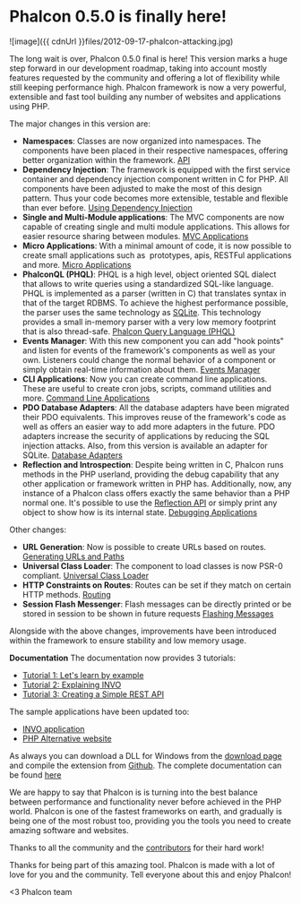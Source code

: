 Phalcon 0.5.0 is finally here!
==============================

![image]({{ cdnUrl }}files/2012-09-17-phalcon-attacking.jpg)

The long wait is over, Phalcon 0.5.0 final is here! This version marks a huge step forward in our development roadmap, taking into account mostly features requested by the community and offering a lot of flexibility while still keeping performance high. Phalcon framework is now a very powerful, extensible and fast tool building any number of websites and applications using PHP.

The major changes in this version are:

- **Namespaces**: Classes are now organized into namespaces. The components have been placed in their respective namespaces, offering better organization within the framework. [API](https://api.phalconphp.com)
- **Dependency Injection**: The framework is equipped with the first service container and dependency injection component written in C for PHP. All components have been adjusted to make the most of this design pattern. Thus your code becomes more extensible, testable and flexible than ever before. [Using Dependency Injection](https://docs.phalconphp.com/en/latest/reference/di.html)
- **Single and Multi-Module applications**: The MVC components are now capable of creating single and multi module applications. This allows for easier resource sharing between modules. [MVC Applications](https://docs.phalconphp.com/en/latest/reference/mvc.html)
- **Micro Applications**: With a minimal amount of code, it is now possible to create small applications such as  prototypes, apis, RESTFul applications and more. [Micro Applications](https://docs.phalconphp.com/en/latest/reference/micro.html)
- **PhalconQL (PHQL)**: PHQL is a high level, object oriented SQL dialect that allows to write queries using a standardized SQL-like language. PHQL is implemented as a parser (written in C) that translates syntax in that of the target RDBMS. To achieve the highest performance possible, the parser uses the same technology as [SQLite](http://en.wikipedia.org/wiki/Lemon_Parser_Generator). This technology provides a small in-memory parser with a very low memory footprint that is also thread-safe. [Phalcon Query Language (PHQL)](https://docs.phalconphp.com/en/latest/reference/phql.html)
- **Events Manager**: With this new component you can add "hook points" and listen for events of the framework's components as well as your own. Listeners could change the normal behavior of a component or simply obtain real-time information about them. [Events Manager](https://docs.phalconphp.com/en/latest/reference/events.html)
- **CLI Applications**: Now you can create command line applications. These are useful to create cron jobs, scripts, command utilities and more. [Command Line Applications](https://docs.phalconphp.com/en/latest/reference/cli.html)
- **PDO Database Adapters**: All the database adapters have been migrated their PDO equivalents. This improves reuse of the framework's code as well as offers an easier way to add more adapters in the future. PDO adapters increase the security of applications by reducing the SQL injection attacks. Also, from this version is available an adapter for SQLite. [Database Adapters](https://docs.phalconphp.com/en/latest/reference/db.html#database-adapters)
- **Reflection and Introspection**: Despite being written in C, Phalcon runs methods in the PHP userland, providing the debug capability that any other application or framework written in PHP has. Additionally, now, any instance of a Phalcon class offers exactly the same behavior than a PHP normal one. It's possible to use the [Reflection API](http://www.php.net/manual/en/book.reflection.php) or simply print any object to show how is its internal state. [Debugging Applications](https://docs.phalconphp.com/en/latest/reference/debug.html)

Other changes:

- **URL Generation**: Now is possible to create URLs based on routes. [Generating URLs and Paths](https://docs.phalconphp.com/en/latest/reference/url.html)
- **Universal Class Loader**: The component to load classes is now PSR-0 compliant. [Universal Class Loader](https://docs.phalconphp.com/en/latest/reference/loader.html)
- **HTTP Constraints on Routes**: Routes can be set if they match on certain HTTP methods. [Routing](https://docs.phalconphp.com/en/latest/reference/routing.html)
- **Session Flash Messenger**: Flash messages can be directly printed or be stored in session to be shown in future requests [Flashing Messages](https://docs.phalconphp.com/en/latest/reference/flash.html)

Alongside with the above changes, improvements have been introduced within the framework to ensure stability and low memory usage.

**Documentation**
The documentation now provides 3 tutorials:

- [Tutorial 1: Let's learn by example](https://docs.phalconphp.com/en/latest/reference/tutorial.html)
- [Tutorial 2: Explaining INVO](https://docs.phalconphp.com/en/latest/reference/tutorial-invo.html)
- [Tutorial 3: Creating a Simple REST API](https://docs.phalconphp.com/en/latest/reference/tutorial-rest.html)

The sample applications have been updated too:

- [INVO application](https://blog.phalconphp.com/post/invo-a-sample-application)
- [PHP Alternative website](https://blog.phalconphp.com/post/sample-application-php-alternative-site)

As always you can download a DLL for Windows from the [download page](https://phalconphp.com/download) and compile the extension from [Github](https://github.com/phalcon/cphalcon/). The complete documentation can be found [here](https://docs.phalconphp.com/)

We are happy to say that Phalcon is is turning into the best balance between performance and functionality never before achieved in the PHP world. Phalcon is one of the fastest frameworks on earth, and gradually is being one of the most robust too, providing you the tools you need to create amazing software and websites.

Thanks to all the community and the [contributors](https://github.com/phalcon/cphalcon/graphs/contributors?from=2012-07-30&to=2012-09-15&type=c) for their hard work!

Thanks for being part of this amazing tool. Phalcon is made with a lot of love for you and the community. Tell everyone about this and enjoy Phalcon!

<3 Phalcon team

